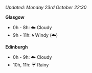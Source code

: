 *Updated: Monday 23rd October 22:30*

**Glasgow**

* 0h - 8h: :cloud: Cloudy
* 9h - 11h: :cyclone: Windy (:cloud:)

**Edinburgh**

* 0h - 9h: :cloud: Cloudy
* 10h, 11h: :umbrella: Rainy
